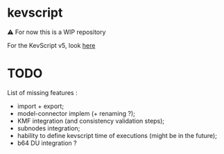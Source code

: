 # kevscript
:warning: For now this is a WIP repository  

For the KevScript v5, look [here](https://github.com/dukeboard/kevoree/tree/master/kevoree-core/org.kevoree.kevscript)

# TODO
List of missing features :
 * import + export;
 * model-connector implem (+ renaming ?);
 * KMF integration (and consistency validation steps);
 * subnodes integration;
 * hability to define kevscript time of executions (might be in the future);
 * b64 DU integration ?


